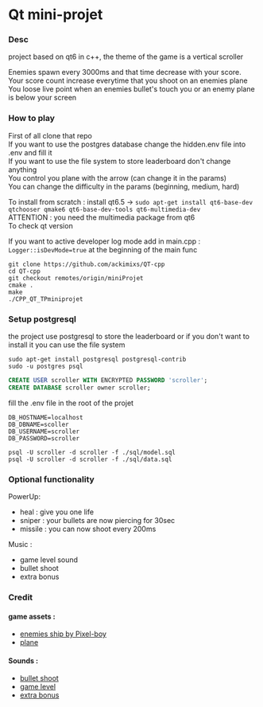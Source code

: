 # Qt mini-projet
### Desc
project based on qt6 in c++, the theme of the game is a vertical scroller

Enemies spawn every 3000ms and that time decrease with your score.  
Your score count increase everytime that you shoot on an enemies plane  
You loose live point when an enemies bullet's touch you or an enemy plane is below your screen  


### How to play
First of all clone that repo  
If you want to use the postgres database change the hidden.env file into .env and fill it  
If you want to use the file system to store leaderboard don't change anything  
You control you plane with the arrow (can change it in the params)  
You can change the difficulty in the params
(beginning, medium, hard)

To install from scratch :
install qt6.5 -> `sudo apt-get install qt6-base-dev qtchooser qmake6 qt6-base-dev-tools qt6-multimedia-dev`  
ATTENTION : you need the multimedia package from qt6  
To check qt version

If you want to active developer log mode add in main.cpp :
`Logger::isDevMode=true` at the beginning of the main func


```commandline
git clone https://github.com/ackimixs/QT-cpp
cd QT-cpp
git checkout remotes/origin/miniProjet
cmake .
make
./CPP_QT_TPminiprojet
```

### Setup postgresql
the project use postgresql to store the leaderboard or if you don't want to install it you can use the file system
```commandline
sudo apt-get install postgresql postgresql-contrib
sudo -u postgres psql
```
```sql
CREATE USER scroller WITH ENCRYPTED PASSWORD 'scroller';
CREATE DATABASE scroller owner scroller;
```
fill the .env file in the root of the projet
```dotenv
DB_HOSTNAME=localhost
DB_DBNAME=scoller
DB_USERNAME=scroller
DB_PASSWORD=scroller
```
```commandline
psql -U scroller -d scroller -f ./sql/model.sql
psql -U scroller -d scroller -f ./sql/data.sql
```

### Optional functionality
PowerUp:
- heal : give you one life
- sniper : your bullets are now piercing for 30sec
- missile : you can now shoot every 200ms

Music :
- game level sound
- bullet shoot
- extra bonus


### Credit  
#### game assets :

- [enemies ship by Pixel-boy](https://www.patreon.com/SparklinLabs?ty=h)
- [plane](https://opengameart.org/content/airplane-sprites)
#### Sounds :

- [bullet shoot](https://freesound.org/people/ProjectsU012/sounds/333785/)
- [game level](https://freesound.org/people/ProjectsU012/sounds/341695/)
- [extra bonus](https://freesound.org/people/ProjectsU012/sounds/341695/)